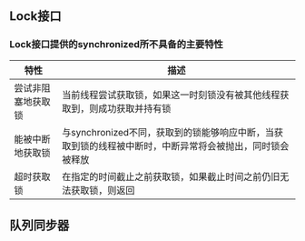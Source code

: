 ## Lock接口
### Lock接口提供的synchronized所不具备的主要特性

| 特性 |	描述 | 
| ------ | ------ | 
| 尝试非阻塞地获取锁	|  当前线程尝试获取锁，如果这一时刻锁没有被其他线程获取到，则成功获取并持有锁 | 
| 能被中断地获取锁 | 	与synchronized不同，获取到的锁能够响应中断，当获取到锁的线程被中断时，中断异常将会被抛出，同时锁会被释放 | 
| 超时获取锁	|  在指定的时间截止之前获取锁，如果截止时间之前仍旧无法获取锁，则返回 | 


## 队列同步器


